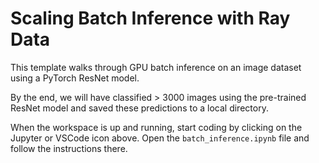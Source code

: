 # Scaling Batch Inference with Ray Data

This template walks through GPU batch inference on an image dataset using a PyTorch ResNet model.

By the end, we will have classified > 3000 images using the pre-trained ResNet model and saved these predictions to a local directory.

When the workspace is up and running, start coding by clicking on the Jupyter or VSCode icon above. Open the `batch_inference.ipynb` file and follow the instructions there.

